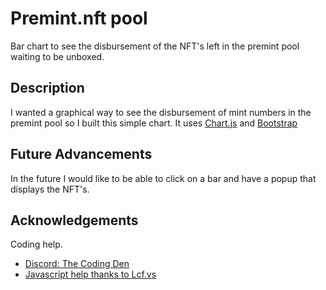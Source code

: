 # Premint.nft pool

Bar chart to see the disbursement of the NFT's left in the premint pool waiting to be unboxed. 

## Description

I wanted a graphical way to see the disbursement of mint numbers in the premint pool so I built this simple chart. It uses [Chart.js](https://www.chartjs.org/) and [Bootstrap](https://getbootstrap.com/)  

## Future Advancements

In the future I would like to be able to click on a bar and have a popup that displays the NFT's. 

## Acknowledgements 

Coding help. 
* [Discord: The Coding Den](https://discord.gg/code)
* [Javascript help thanks to Lcf.vs](https://github.com/Lcfvs)
